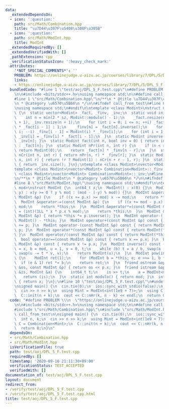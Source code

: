 ```yaml
---
data:
  _extendedDependsOn:
  - icon: ':question:'
    path: src/Math/Combination.hpp
    title: "\u7D44\u307F\u5408\u308F\u305B"
  - icon: ':question:'
    path: src/Math/ModInt.hpp
    title: ModInt
  _extendedRequiredBy: []
  _extendedVerifiedWith: []
  _pathExtension: cpp
  _verificationStatusIcon: ':heavy_check_mark:'
  attributes:
    '*NOT_SPECIAL_COMMENTS*': ''
    PROBLEM: https://onlinejudge.u-aizu.ac.jp/courses/library/7/DPL/5/DPL_5_F
    links:
    - https://onlinejudge.u-aizu.ac.jp/courses/library/7/DPL/5/DPL_5_F
  bundledCode: "#line 1 \"test/aoj/DPL_5_F.test.cpp\"\n#define PROBLEM \\\n  \"https://onlinejudge.u-aizu.ac.jp/courses/library/7/DPL/5/DPL_5_F\"\
    \n\n#include <bits/stdc++.h>\nusing namespace std;\n\n#define call_from_test\n\
    #line 1 \"src/Math/Combination.hpp\"\n/**\n * @title \u7D44\u307F\u5408\u308F\u305B\
    \n * @category \u6570\u5B66\n */\n\n#ifndef call_from_test\n#line 8 \"src/Math/Combination.hpp\"\
    \nusing namespace std;\n#endif\n\ntemplate <class Modint>\nstruct Combination\
    \ {\n  static vector<Modint> _fact, _finv, _inv;\n  static void init(int sz) {\n\
    \    int n = min(2 * sz, Modint::modulo() - 1);\n    _fact.resize(n + 1), _finv.resize(n\
    \ + 1), _inv.resize(n + 1);\n    for (int i = 0; i <= n; ++i) _fact[i] = i ? Modint(i)\
    \ * _fact[i - 1] : 1;\n    _finv[n] = _fact[n].inverse();\n    for (int i = n;\
    \ i; --i) _finv[i - 1] = Modint(i) * _finv[i];\n    for (int i = 1; i <= n; ++i)\
    \ _inv[i] = _finv[i] * _fact[i - 1];\n  }\n  static Modint inverse(int n) { return\
    \ _inv[n]; }\n  static Modint fact(int n, bool inv = 0) { return inv ? _finv[n]\
    \ : _fact[n]; }\n  static Modint nPr(int n, int r) {\n    if (n < r || r < 0)\
    \ return Modint(0);\n    return _fact[n] * _finv[n - r];\n  }\n  static Modint\
    \ nCr(int n, int r) { return nPr(n, r) * _finv[r]; }\n  static Modint nHr(int\
    \ n, int r) { return !r ? Modint(1) : nCr(n + r - 1, r); }\n  static size_t size()\
    \ { return _inv.size(); }\n};\ntemplate <class Modint>\nvector<Modint> Combination<Modint>::_fact;\n\
    template <class Modint>\nvector<Modint> Combination<Modint>::_finv;\ntemplate\
    \ <class Modint>\nvector<Modint> Combination<Modint>::_inv;\n#line 1 \"src/Math/ModInt.hpp\"\
    \n/**\n * @title ModInt\n * @category \u6570\u5B66\n */\n\n#ifndef call_from_test\n\
    #line 8 \"src/Math/ModInt.hpp\"\nusing namespace std;\n#endif\n\ntemplate <int\
    \ mod>\nstruct ModInt {\n  int64_t x;\n  ModInt() : x(0) {}\n  ModInt(int64_t\
    \ y) : x(y >= 0 ? y % mod : (mod - (-y) % mod)) {}\n  ModInt &operator+=(const\
    \ ModInt &p) {\n    if ((x += p.x) >= mod) x -= mod;\n    return *this;\n  }\n\
    \  ModInt &operator-=(const ModInt &p) {\n    if ((x += mod - p.x) >= mod) x -=\
    \ mod;\n    return *this;\n  }\n  ModInt &operator*=(const ModInt &p) {\n    x\
    \ = (int)(1LL * x * p.x % mod);\n    return *this;\n  }\n  ModInt &operator/=(const\
    \ ModInt &p) { return *this *= p.inverse(); }\n  ModInt operator-() const { return\
    \ ModInt() - *this; }\n  ModInt operator+(const ModInt &p) const { return ModInt(*this)\
    \ += p; }\n  ModInt operator-(const ModInt &p) const { return ModInt(*this) -=\
    \ p; }\n  ModInt operator*(const ModInt &p) const { return ModInt(*this) *= p;\
    \ }\n  ModInt operator/(const ModInt &p) const { return ModInt(*this) /= p; }\n\
    \  bool operator==(const ModInt &p) const { return x == p.x; }\n  bool operator!=(const\
    \ ModInt &p) const { return x != p.x; }\n  ModInt inverse() const {\n    int a\
    \ = x, b = mod, u = 1, v = 0, t;\n    while (b) t = a / b, swap(a -= t * b, b),\
    \ swap(u -= t * v, v);\n    return ModInt(u);\n  }\n  ModInt pow(int64_t e) const\
    \ {\n    ModInt ret(1);\n    for (ModInt b = *this; e; e >>= 1, b *= b)\n    \
    \  if (e & 1) ret *= b;\n    return ret;\n  }\n  friend ostream &operator<<(ostream\
    \ &os, const ModInt &p) { return os << p.x; }\n  friend istream &operator>>(istream\
    \ &is, ModInt &a) {\n    int64_t t;\n    is >> t;\n    a = ModInt<mod>(t);\n \
    \   return (is);\n  }\n  static int modulo() { return mod; }\n  int get() const\
    \ { return x; }\n};\n#line 10 \"test/aoj/DPL_5_F.test.cpp\"\n#undef call_from_test\n\
    \nsigned main() {\n  cin.tie(0);\n  ios::sync_with_stdio(false);\n  int n, k;\n\
    \  cin >> n >> k;\n  using Mint = ModInt<int(1e9 + 7)>;\n  using C = Combination<Mint>;\n\
    \  C::init(n + k);\n  cout << C::nHr(k, n - k) << endl;\n  return 0;\n}\n"
  code: "#define PROBLEM \\\n  \"https://onlinejudge.u-aizu.ac.jp/courses/library/7/DPL/5/DPL_5_F\"\
    \n\n#include <bits/stdc++.h>\nusing namespace std;\n\n#define call_from_test\n\
    #include \"src/Math/Combination.hpp\"\n#include \"src/Math/ModInt.hpp\"\n#undef\
    \ call_from_test\n\nsigned main() {\n  cin.tie(0);\n  ios::sync_with_stdio(false);\n\
    \  int n, k;\n  cin >> n >> k;\n  using Mint = ModInt<int(1e9 + 7)>;\n  using\
    \ C = Combination<Mint>;\n  C::init(n + k);\n  cout << C::nHr(k, n - k) << endl;\n\
    \  return 0;\n}\n"
  dependsOn:
  - src/Math/Combination.hpp
  - src/Math/ModInt.hpp
  isVerificationFile: true
  path: test/aoj/DPL_5_F.test.cpp
  requiredBy: []
  timestamp: '2020-09-16 21:11:30+09:00'
  verificationStatus: TEST_ACCEPTED
  verifiedWith: []
documentation_of: test/aoj/DPL_5_F.test.cpp
layout: document
redirect_from:
- /verify/test/aoj/DPL_5_F.test.cpp
- /verify/test/aoj/DPL_5_F.test.cpp.html
title: test/aoj/DPL_5_F.test.cpp
---
```

